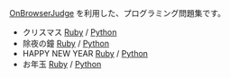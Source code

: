 [OnBrowserJudge](https://github.com/nodai2hITC/onbrowserjudge) を利用した、プログラミング問題集です。

- クリスマス [Ruby](https://nodai2hitc.github.io/problems/christmas1_ruby.html) / [Python](https://nodai2hitc.github.io/problems/christmas1_python.html)
- 除夜の鐘 [Ruby](https://nodai2hitc.github.io/problems/joya_ruby.html) / [Python](https://nodai2hitc.github.io/problems/joya_python.html)
- HAPPY NEW YEAR [Ruby](https://nodai2hitc.github.io/problems/happynreyear_ruby.html) / [Python](https://nodai2hitc.github.io/problems/happynreyear_python.html)
- お年玉 [Ruby](https://nodai2hitc.github.io/problems/otoshidama_ruby.html) / [Python](https://nodai2hitc.github.io/problems/otoshidama_python.html)
